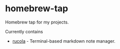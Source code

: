 # homebrew-tap
Homebrew tap for my projects.

Currently contains
 - [rucola](https://github.com/Linus-Mussmaecher/rucola) -  Terminal-based markdown note manager. 
